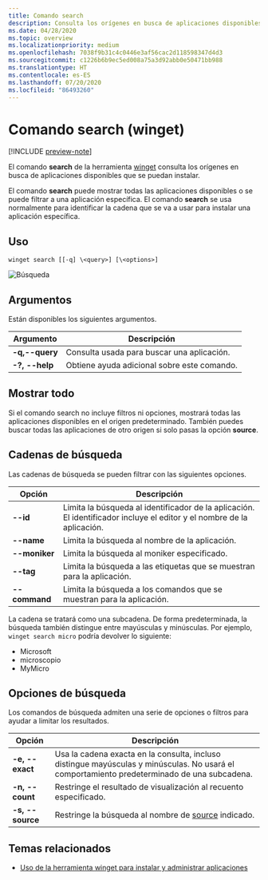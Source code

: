 ```yaml
---
title: Comando search
description: Consulta los orígenes en busca de aplicaciones disponibles que se puedan instalar
ms.date: 04/28/2020
ms.topic: overview
ms.localizationpriority: medium
ms.openlocfilehash: 7038f9b31c4c0446e3af56cac2d118598347d4d3
ms.sourcegitcommit: c1226b6b9ec5ed008a75a3d92abb0e50471bb988
ms.translationtype: HT
ms.contentlocale: es-ES
ms.lasthandoff: 07/20/2020
ms.locfileid: "86493260"
---
```

# <a name="search-command-winget"></a>Comando search (winget)

[!INCLUDE [preview-note](../../includes/package-manager-preview.md)]

El comando **search** de la herramienta [winget](index.md) consulta los orígenes en busca de aplicaciones disponibles que se puedan instalar.  

El comando **search** puede mostrar todas las aplicaciones disponibles o se puede filtrar a una aplicación específica. El comando **search** se usa normalmente para identificar la cadena que se va a usar para instalar una aplicación específica.

## <a name="usage"></a>Uso

`winget search [[-q] \<query>] [\<options>]`

![Búsqueda](images\search.png)

## <a name="arguments"></a>Argumentos

Están disponibles los siguientes argumentos.

| Argumento  | Descripción |
 --------------|-------------|
| **-q,--query** |  Consulta usada para buscar una aplicación. |
| **-?, --help** |  Obtiene ayuda adicional sobre este comando. |

## <a name="show-all"></a>Mostrar todo

Si el comando search no incluye filtros ni opciones, mostrará todas las aplicaciones disponibles en el origen predeterminado. También puedes buscar todas las aplicaciones de otro origen si solo pasas la opción **source**.

## <a name="search-strings"></a>Cadenas de búsqueda

Las cadenas de búsqueda se pueden filtrar con las siguientes opciones.

| Opción  | Descripción |
 --------------|-------------|
| **--id**        |   Limita la búsqueda al identificador de la aplicación. El identificador incluye el editor y el nombre de la aplicación. |
| **--name**      |  Limita la búsqueda al nombre de la aplicación. |
| **--moniker**  |    Limita la búsqueda al moniker especificado. |
| **--tag**    |  Limita la búsqueda a las etiquetas que se muestran para la aplicación. |
| **--command**   |   Limita la búsqueda a los comandos que se muestran para la aplicación. |

La cadena se tratará como una subcadena. De forma predeterminada, la búsqueda también distingue entre mayúsculas y minúsculas. Por ejemplo, `winget search micro` podría devolver lo siguiente:

* Microsoft
* microscopio
* MyMicro

## <a name="search-options"></a>Opciones de búsqueda

Los comandos de búsqueda admiten una serie de opciones o filtros para ayudar a limitar los resultados.

| Opción  | Descripción |
 --------------|-------------|
| **-e, --exact**  |     Usa la cadena exacta en la consulta, incluso distingue mayúsculas y minúsculas. No usará el comportamiento predeterminado de una subcadena.  |  
| **-n, --count**      |  Restringe el resultado de visualización al recuento especificado. |
| **-s, --source**     |  Restringe la búsqueda al nombre de [source](source.md) indicado.  |

## <a name="related-topics"></a>Temas relacionados

* [Uso de la herramienta winget para instalar y administrar aplicaciones](index.md)
